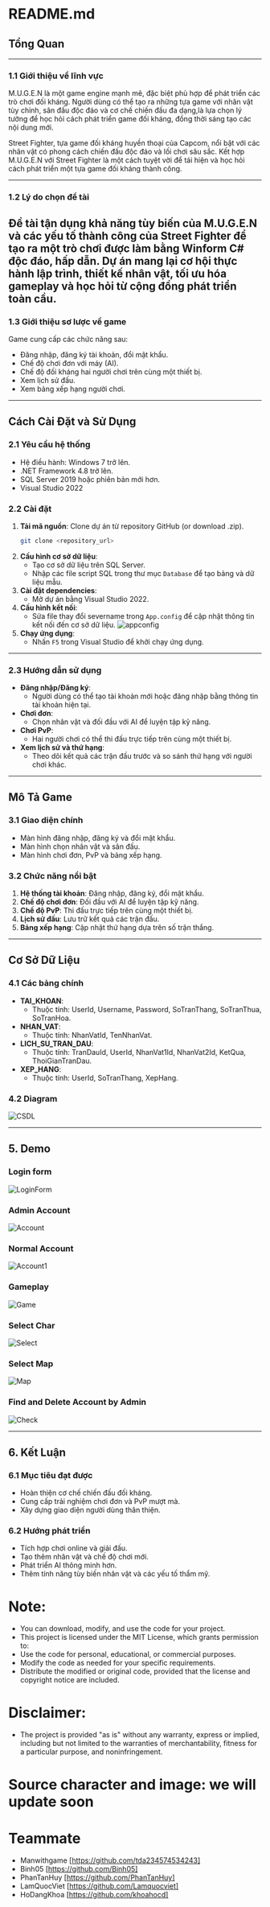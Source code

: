 # README.md

## Tổng Quan
---

### 1.1 Giới thiệu về lĩnh vực
M.U.G.E.N là một game engine mạnh mẽ, đặc biệt phù hợp để phát triển các trò chơi đối kháng. Người dùng có thể tạo ra những tựa game với nhân vật tùy chỉnh, sân đấu độc đáo và cơ chế chiến đấu đa dạng,là lựa chọn lý tưởng để học hỏi cách phát triển game đối kháng, đồng thời sáng tạo các nội dung mới.

Street Fighter, tựa game đối kháng huyền thoại của Capcom, nổi bật với các nhân vật có phong cách chiến đấu độc đáo và lối chơi sâu sắc. Kết hợp M.U.G.E.N với Street Fighter là một cách tuyệt vời để tái hiện và học hỏi cách phát triển một tựa game đối kháng thành công.

---

### 1.2 Lý do chọn đề tài
Đề tài tận dụng khả năng tùy biến của M.U.G.E.N và các yếu tố thành công của Street Fighter để tạo ra một trò chơi được làm bằng Winform C# độc đáo, hấp dẫn. Dự án mang lại cơ hội thực hành lập trình, thiết kế nhân vật, tối ưu hóa gameplay và học hỏi từ cộng đồng phát triển toàn cầu.
---

### 1.3 Giới thiệu sơ lược về game
Game cung cấp các chức năng sau:
- Đăng nhập, đăng ký tài khoản, đổi mật khẩu.
- Chế độ chơi đơn với máy (AI).
- Chế độ đối kháng hai người chơi trên cùng một thiết bị.
- Xem lịch sử đấu.
- Xem bảng xếp hạng người chơi.
---

## Cách Cài Đặt và Sử Dụng

### 2.1 Yêu cầu hệ thống
- Hệ điều hành: Windows 7 trở lên.
- .NET Framework 4.8 trở lên.
- SQL Server 2019 hoặc phiên bản mới hơn.
- Visual Studio 2022 

### 2.2 Cài đặt
1. **Tải mã nguồn**: Clone dự án từ repository GitHub (or download .zip).
   ```bash
   git clone <repository_url>
   ```
2. **Cấu hình cơ sở dữ liệu**:
   - Tạo cơ sở dữ liệu trên SQL Server.
   - Nhập các file script SQL trong thư mục `Database` để tạo bảng và dữ liệu mẫu.
3. **Cài đặt dependencies**:
   - Mở dự án bằng Visual Studio 2022.
4. **Cấu hình kết nối**:
   - Sửa file thay đổi severname trong `App.config` để cập nhật thông tin kết nối đến cơ sở dữ liệu.
     ![appconfig](https://github.com/tda234574534243/StreetFighterWinform/blob/master/StreetFighterGame/Resources/appconfig.JPG)
5. **Chạy ứng dụng**:
   - Nhấn `F5` trong Visual Studio để khởi chạy ứng dụng.
---

### 2.3 Hướng dẫn sử dụng
- **Đăng nhập/Đăng ký**:
  - Người dùng có thể tạo tài khoản mới hoặc đăng nhập bằng thông tin tài khoản hiện tại.
- **Chơi đơn**:
  - Chọn nhân vật và đối đầu với AI để luyện tập kỹ năng.
- **Chơi PvP**:
  - Hai người chơi có thể thi đấu trực tiếp trên cùng một thiết bị.
- **Xem lịch sử và thứ hạng**:
  - Theo dõi kết quả các trận đấu trước và so sánh thứ hạng với người chơi khác.

---

## Mô Tả Game

### 3.1 Giao diện chính
- Màn hình đăng nhập, đăng ký và đổi mật khẩu.
- Màn hình chọn nhân vật và sân đấu.
- Màn hình chơi đơn, PvP và bảng xếp hạng.

### 3.2 Chức năng nổi bật
1. **Hệ thống tài khoản**: Đăng nhập, đăng ký, đổi mật khẩu.
2. **Chế độ chơi đơn**: Đối đầu với AI để luyện tập kỹ năng.
3. **Chế độ PvP**: Thi đấu trực tiếp trên cùng một thiết bị.
4. **Lịch sử đấu**: Lưu trữ kết quả các trận đấu.
5. **Bảng xếp hạng**: Cập nhật thứ hạng dựa trên số trận thắng.

---

## Cơ Sở Dữ Liệu

### 4.1 Các bảng chính
- **TAI_KHOAN**:
  - Thuộc tính: UserId, Username, Password, SoTranThang, SoTranThua, SoTranHoa.
- **NHAN_VAT**:
  - Thuộc tính: NhanVatId, TenNhanVat.
- **LICH_SU_TRAN_DAU**:
  - Thuộc tính: TranDauId, UserId, NhanVat1Id, NhanVat2Id, KetQua, ThoiGianTranDau.
- **XEP_HANG**:
  - Thuộc tính: UserId, SoTranThang, XepHang.

### 4.2 Diagram
![CSDL](https://github.com/tda234574534243/StreetFighterWinform/raw/f8e2063b590d5a26a000e6be15ce126fea53ba64/StreetFighterGame/Resources/140dde4ff6854bdb1294.jpg)

---
## 5. Demo
### Login form
![LoginForm](https://github.com/tda234574534243/StreetFighterWinform/blob/master/StreetFighterGame/Resources/loginsf.jpg)
### Admin Account
![Account](https://github.com/tda234574534243/StreetFighterWinform/blob/master/StreetFighterGame/Resources/Admin.JPG)
### Normal Account
![Account1](https://github.com/tda234574534243/StreetFighterWinform/blob/master/StreetFighterGame/Resources/normaluser.JPG)
### Gameplay
![Game](https://github.com/tda234574534243/StreetFighterWinform/blob/master/StreetFighterGame/Resources/gameplay.JPG)
### Select Char
![Select](https://github.com/tda234574534243/StreetFighterWinform/blob/master/StreetFighterGame/Resources/select.JPG)
### Select Map
![Map](https://github.com/tda234574534243/StreetFighterWinform/blob/master/StreetFighterGame/Resources/map.JPG)
### Find and Delete Account by Admin
![Check](https://github.com/tda234574534243/StreetFighterWinform/blob/master/StreetFighterGame/Resources/adminaccount.JPG)

---
## 6. Kết Luận

### 6.1 Mục tiêu đạt được
- Hoàn thiện cơ chế chiến đấu đối kháng.
- Cung cấp trải nghiệm chơi đơn và PvP mượt mà.
- Xây dựng giao diện người dùng thân thiện.

### 6.2 Hướng phát triển
- Tích hợp chơi online và giải đấu.
- Tạo thêm nhân vật và chế độ chơi mới.
- Phát triển AI thông minh hơn.
- Thêm tính năng tùy biến nhân vật và các yếu tố thẩm mỹ.
# Note: 
- You can download, modify, and use the code for your project.
- This project is licensed under the MIT License, which grants permission to:
- Use the code for personal, educational, or commercial purposes.
- Modify the code as needed for your specific requirements.
- Distribute the modified or original code, provided that the license and copyright notice are included.
# Disclaimer:
- The project is provided "as is" without any warranty, express or implied, including but not limited to the warranties of merchantability, fitness for a particular purpose, and noninfringement.
# Source character and image: we will update soon
# Teammate
- Manwithgame [https://github.com/tda234574534243]
- Binh05 [https://github.com/Binh05]
- PhanTanHuy [https://github.com/PhanTanHuy]
- LamQuocViet [https://github.com/Lamquocviet]
- HoDangKhoa [https://github.com/khoahocd]
